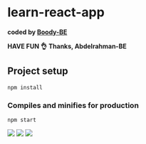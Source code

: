 # learn-react-app

<b>coded by [Boody-BE](https://github.com/Boody2004/abd-elrahman-atef-portfolio)</b>

**HAVE FUN 👌**
**Thanks, Abdelrahman-BE**

## Project setup

```
npm install
```

### Compiles and minifies for production

```
npm start
```

![](https://res.cloudinary.com/dirbnpgsp/image/upload/v1645506227/screencapture-localhost-3000-2022-02-22-07_01_37_daykt2.png)
![](https://res.cloudinary.com/dirbnpgsp/image/upload/v1645506245/screencapture-localhost-3000-create-2022-02-22-07_01_59_htqwcf.png)
![](https://res.cloudinary.com/dirbnpgsp/image/upload/v1645506231/screencapture-localhost-3000-blogs-1-2022-02-22-07_01_47_hjaorm.png)
